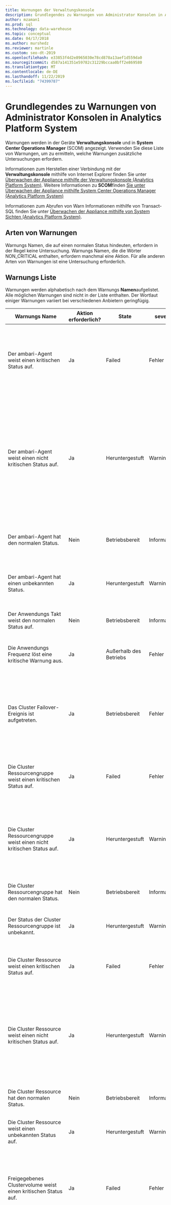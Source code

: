 ```yaml
---
title: Warnungen der Verwaltungskonsole
description: Grundlegendes zu Warnungen von Administrator Konsolen in Analytics Platform System (APS).
author: mzaman1
ms.prod: sql
ms.technology: data-warehouse
ms.topic: conceptual
ms.date: 04/17/2018
ms.author: murshedz
ms.reviewer: martinle
ms.custom: seo-dt-2019
ms.openlocfilehash: e33853f4d2e8965030e78cd878a13aef1d559da0
ms.sourcegitcommit: d587a141351e59782c31229bccaa0bff2e869580
ms.translationtype: MT
ms.contentlocale: de-DE
ms.lasthandoff: 11/22/2019
ms.locfileid: "74399787"
---
```

# <a name="understanding-admin-console-alerts-in-analytics-platform-system"></a>Grundlegendes zu Warnungen von Administrator Konsolen in Analytics Platform System
Warnungen werden in der Geräte **Verwaltungskonsole** und in **System Center Operations Manager** (SCOM) angezeigt. Verwenden Sie diese Liste von Warnungen, um zu ermitteln, welche Warnungen zusätzliche Untersuchungen erfordern.  
  
Informationen zum Herstellen einer Verbindung mit der **Verwaltungskonsole** mithilfe von Internet Explorer finden Sie unter [Überwachen der Appliance mithilfe der Verwaltungskonsole &#40;Analytics Platform System&#41;](monitor-the-appliance-by-using-the-admin-console.md). Weitere Informationen zu **SCOM**finden [Sie unter Überwachen der Appliance mithilfe System Center Operations Manager &#40;Analytics Platform System&#41;](monitor-the-appliance-by-using-system-center-operations-manager.md)  
  
Informationen zum Abrufen von Warn Informationen mithilfe von Transact\-SQL finden Sie unter [Überwachen der Appliance mithilfe von System Sichten &#40;Analytics Platform System&#41;](monitor-the-appliance-by-using-system-views.md).  
  
## <a name="types-of-alerts"></a>Arten von Warnungen  
Warnungs Namen, die auf einen normalen Status hindeuten, erfordern in der Regel keine Untersuchung. Warnungs Namen, die die Wörter NON_CRITICAL enthalten, erfordern manchmal eine Aktion. Für alle anderen Arten von Warnungen ist eine Untersuchung erforderlich.  
  
## <a name="alert-list"></a>Warnungs Liste  
Warnungen werden alphabetisch nach dem Warnungs **Namen**aufgelistet. Alle möglichen Warnungen sind nicht in der Liste enthalten. Der Wortlaut einiger Warnungen variiert bei verschiedenen Anbietern geringfügig.  
  
|**Warnungs Name**|**Aktion erforderlich?**|**State**|**severity**|**Beschreibung**|**Weitere Informationen**|  
|------------------|------------------------|-------------|----------------|-------------------|------------------------|  
|Der ambari-Agent weist einen kritischen Status auf.|Ja|Failed|Fehler|Diese ambari-Agent-Ressource ist fehlgeschlagen (Status: 4) oder ist offline (Status: 3). Andere Offline Zustände sind enthalten, wenn ein Offline-Status aussteht (Status: 130). Der Status wird in der Eigenschaft "hadoop_service_status" der Komponente angezeigt.|Überprüfen Sie die Cluster Ressource auf den Haupt-und Datenknoten.|  
|Der ambari-Agent weist einen nicht kritischen Status auf.|Ja|Heruntergestuft|Warning|Diese ambari-Agent-Ressource befindet sich in einem nicht kritischen Zustand, weil eine der folgenden Gründe vorliegt:-Ressource befindet sich in einem geerbten Zustand (Status: 0)-Ressource befindet sich im Status "Ausstehend" (Status: 128)-Ressource befindet sich im Status "Online Ausstehend" (Status: 129)-Ressource wird zuerst durchgeführt. der Status der Lokalisierungs (Status: 1) wird in der Eigenschaft "hadoop_service_status" der Komponente angezeigt.|Überprüfen Sie die Cluster Ressource auf den Haupt-und Datenknoten.|  
|Der ambari-Agent hat den normalen Status.|Nein|Betriebsbereit|Informational|Der ambari-Agent wird normal ausgeführt (Status: wird ausgeführt). Der Status wird in der Eigenschaft "hadoop_service_status" der Komponente angezeigt.||  
|Der ambari-Agent hat einen unbekannten Status.|Ja|Heruntergestuft|Warning|Der Status dieser ambari-Agent-Ressource konnte nicht ermittelt werden (Status:-1). Der Status wird in der Eigenschaft "hadoop_service_status" der Komponente angezeigt.|Überprüfen Sie die Cluster Ressource auf den Haupt-und Datenknoten.|  
|Der Anwendungs Takt weist den normalen Status auf.|Nein|Betriebsbereit|Informational|Die Kommunikation mit der Anwendung wurde erfolgreich hergestellt.|Gibt an, dass die Komponente zuvor einen anderen Status gemeldet hat, aber seit in den Normalzustand zurückgegeben hat.|  
|Die Anwendungs Frequenz löst eine kritische Warnung aus.|Ja|Außerhalb des Betriebs|Fehler|Es konnte keine Kommunikation mit der Anwendung stattgefunden werden. Die Anwendung kann gerade neu gestartet werden.|Der Anwendungs Takt weist einen unerwarteten Status auf. Problembehandlung erforderlich. Weitere Informationen finden Sie im Windows-Ereignisprotokoll des Knotens.|  
|Das Cluster Failover-Ereignis ist aufgetreten.|Ja|Betriebsbereit|Fehler|Der primäre Cluster Knoten ist nicht mehr aktiv, sodass der passive Knoten als primärer Knoten übernommen wird. Weitere Informationen finden Sie im Windows-Ereignisprotokoll des fehlerhaften Knotens. Überprüfen Sie die Failovercluster-Manager auf dem virtuellen Computer HST01.|Es ist ein Failover aufgetreten. Problembehandlung erforderlich. Überprüfen Sie die Failovercluster-Manager auf dem virtuellen Computer HST01 und dem System Ereignisprotokoll des Knotens.|  
|Die Cluster Ressourcengruppe weist einen kritischen Status auf.|Ja|Failed|Fehler|Bei dieser Cluster Ressourcengruppe ist ein Fehler aufgetreten, und es wird möglicherweise ein Neustart versucht, oder es handelt sich um einen Offline-HST01-VM.|Der Ressourcengruppen Status ist fehlerhaft und erfordert eine Problembehandlung. Überprüfen Sie die Failovercluster-Manager auf dem virtuellen Computer HST01.|  
|Die Cluster Ressourcengruppe weist einen nicht kritischen Status auf.|Ja|Heruntergestuft|Warning|Diese Cluster Ressourcengruppe ist aufgrund eines der folgenden Gründe Online, befindet sich jedoch in einem nicht kritischen Zustand: die Ressourcengruppe ist teilweise online, oder die Ressourcengruppe befindet sich im Status "Ausstehend".|Die Ressourcengruppe befindet sich nicht vollständig im erwarteten Zustand. Problembehandlung erforderlich. Überprüfen Sie die Failovercluster-Manager auf dem virtuellen Computer HST01.|  
|Die Cluster Ressourcengruppe hat den normalen Status.|Nein|Betriebsbereit|Informational|Diese Cluster Ressourcengruppe ist online.|Gibt an, dass die Komponente zuvor einen anderen Status gemeldet hat, aber seit in den Normalzustand zurückgegeben hat.|  
|Der Status der Cluster Ressourcengruppe ist unbekannt.|Ja|Heruntergestuft|Warning|Diese Cluster Ressourcengruppe befindet sich in einem unbekannten Zustand.|Das System konnte den Integritäts Status der Cluster Ressourcengruppe nicht abrufen. Problembehandlung erforderlich. Überprüfen Sie die Failovercluster-Manager auf dem virtuellen Computer HST01.|  
|Die Cluster Ressource weist einen kritischen Status auf.|Ja|Failed|Fehler|Bei dieser geclusterten Ressource ist ein Fehler aufgetreten, und es wird möglicherweise ein Neustart versucht, oder der Status ist offline.|Die Cluster Ressource weist nicht den erwarteten Status auf. Problembehandlung erforderlich. Überprüfen Sie die Failovercluster-Manager auf dem virtuellen Computer HST01.|  
|Die Cluster Ressource weist einen nicht kritischen Status auf.|Ja|Heruntergestuft|Warning|Diese geclusterte Ressource befindet sich in einem nicht kritischen Zustand, weil eine der folgenden Gründe vorliegt: die Ressource befindet sich im Zustand "geerbt", die Ressource befindet sich im Status "Ausstehend", die Ressource befindet sich im Status "Offline", die Ressource befindet sich im Offline Zustand, oder die Ressource führt die Initialisierung|Die Cluster Ressource weist nicht den erwarteten Status auf. Problembehandlung erforderlich. Überprüfen Sie die Failovercluster-Manager auf dem virtuellen Computer HST01.|  
|Die Cluster Ressource hat den normalen Status.|Nein|Betriebsbereit|Informational|Diese geclusterte Ressource ist online.|Gibt an, dass die Komponente zuvor einen anderen Status gemeldet hat, aber seit in den Normalzustand zurückgegeben hat.|  
|Die Cluster Ressource weist einen unbekannten Status auf.|Ja|Heruntergestuft|Warning|Der Status dieser geclusterten Ressource konnte nicht ermittelt werden.|Das System konnte den Integritäts Status der Cluster Ressource nicht abrufen. Problembehandlung erforderlich. Überprüfen Sie die Failovercluster-Manager auf dem virtuellen Computer HST01.|  
|Freigegebenes Clustervolume weist einen kritischen Status auf.|Ja|Failed|Fehler|Bei dieser freigegebenen Clustervolumes-Ressource ist ein Fehler aufgetreten (Status: 4) oder ist offline (Status: 3). Andere Offline Zustände sind enthalten, wenn ein Offline-Status aussteht (Status: 130). Der Status wird in der Eigenschaft "csv_state" der Komponente angezeigt.|Überprüfen Sie die Failovercluster-Manager auf dem virtuellen Computer HST01.|  
|Freigegebenes Clustervolume weist einen nicht kritischen Status auf.|Ja|Heruntergestuft|Warning|Diese freigegebene Clustervolumes-Ressource befindet sich aufgrund eines der folgenden Gründe in einem nicht kritischen Zustand:-Ressource befindet sich im geerbten Status (Status: 0)-Ressource befindet sich im Status "Ausstehend" (Status: 128)-Ressource befindet sich im Status "Online Ausstehend" (Status: 129)-Ressource wird durchgeführt der Status der Initialisierung (Status: 1) wird in der Eigenschaft "csv_state" der Komponente angezeigt.|Überprüfen Sie die Failovercluster-Manager auf dem virtuellen Computer HST01.|  
|Freigegebenes Clustervolume hat den normalen Status.|Nein|Betriebsbereit|Informational|Diese freigegebene Clustervolumes-Ressource ist online (Status: 2). Der Status wird in der Eigenschaft "csv_state" der Komponente angezeigt.||  
|Freigegebenes Clustervolume hat einen unbekannten Status.|Ja|Heruntergestuft|Warning|Der Status dieser freigegebenen Clustervolumes-Ressource konnte nicht ermittelt werden (Status:-1). Der Status wird in der Eigenschaft "csv_state" der Komponente angezeigt.|Überprüfen Sie die Failovercluster-Manager auf dem virtuellen Computer HST01.|  
|Cluster Status Normal|Nein|Betriebsbereit|Informational|Der Cluster hat den normalen Status.|Gibt an, dass die Komponente zuvor einen anderen Status gemeldet hat, aber seit in den Normalzustand zurückgegeben hat.|  
|Der Controller weist einen kritischen Status auf.|Ja|Failed|Fehler|Der Leistungsdaten Träger weist darauf hin, dass ein kritischer Fehler vorliegt oder der Controller ausgeschaltet wurde.|Der lokale RAID-Controller weist einen kritischen Fehler auf und muss möglicherweise ersetzt werden. Problembehandlung erforderlich. Weitere Informationen finden Sie im Windows-Ereignisprotokoll des Knotens.|  
|Der Controller weist einen nicht kritischen Status auf.|Ja, wenn das Problem länger als 7 Stunden auftritt oder mehrmals auf demselben Knoten auftritt, der nicht an erwartete Neustarts gebunden ist|Heruntergestuft|Warning|Der Leistungsdaten Träger hat ein nicht kritisches Problem gemeldet, wahrscheinlich im Zusammenhang mit Kabel Fehlern.|Dies deutet am häufigsten auf einen Akku-ladezeitraum im Akku gestützten Cache Modul des PowerEdge-RAID-Controllers hin. Dies könnte der geplante Testzyklus (Dauer bis zu etwa 7 Stunden) sein, oder er kann nach Neustarts oder Strom Zyklen gemeldet werden, wenn der Akku wieder hochgefahren werden muss. Wichtig: Dies deutet normalerweise auch darauf hin, dass die Richtlinie des Controllers vorübergehend von dem Lese-bis zum Zurückschreiben geändert wurde, bis der Ladevorgang durchgeführt wurde. Dies hat Auswirkungen auf die Leistung auf den lokalen Speicher (**tempdb**). Weitere Informationen finden Sie im Windows-Ereignisprotokoll des Knotens.|  
|Der Controller hat einen nicht wiederherstellbaren Status.|Ja|Failed|Fehler|Der Status des PERC-Datenträgers ist nicht behebbar.|Der lokale RAID-Controller ist nicht funktionsfähig und befindet sich in einem nicht wiederherstellbaren Zustand und muss möglicherweise ersetzt werden. Problembehandlung erforderlich. Weitere Informationen finden Sie im Windows-Ereignisprotokoll des Knotens.|  
|Der Controller hat den normalen Status.|Nein|Betriebsbereit|Informational|Der Leistungsdaten Träger wird normal ausgeführt.|Gibt an, dass die Komponente zuvor einen anderen Status gemeldet hat, aber seit in den Normalzustand zurückgegeben hat.|  
|Der Controller weist einen unbekannten Status auf.|Ja|Heruntergestuft|Warning|Der Status des Leistungs Datenträgers konnte nicht ermittelt werden.|Das System konnte den Integritäts Status des lokalen RAID-Controllers nicht abrufen. Problembehandlung erforderlich. Weitere Informationen finden Sie im Windows-Ereignisprotokoll des Knotens.|  
|Das kühl Gerät weist einen kritischen Status auf.|Ja|Failed|Warning|Das Kühlgerät hat einen kritischen oberen oder unteren Schwellenwert erreicht.|Das Kühlgerät muss möglicherweise ersetzt werden. Problembehandlung erforderlich. Weitere Informationen finden Sie im Windows-Ereignisprotokoll des Knotens.|  
|Das kühl Gerät weist einen nicht kritischen Status auf.|Ja|Heruntergestuft|Warning|Das Kühlgerät hat einen nicht kritischen oberen oder unteren Schwellenwert erreicht.|Das Kühlgerät hat die kritischen Ebenen nicht erreicht, liegt jedoch außerhalb des erwarteten oberen oder unteren Bereichs. Weitere Informationen finden Sie im Windows-Ereignisprotokoll des Knotens.|  
|Das Kühlgerät kann nicht wieder hergestellt werden.|Ja|Failed|Warning|Das Kühlgerät hat einen nicht wiederherstellbaren oberen oder unteren Schwellenwert erreicht.|Das Kühlgerät muss möglicherweise ersetzt werden. Problembehandlung erforderlich. Weitere Informationen finden Sie im Windows-Ereignisprotokoll des Knotens.|  
|Das kühl Gerät weist den normalen Status auf.|Nein|Betriebsbereit|Informational|Das Kühlgerät wird normal ausgeführt.|Gibt an, dass die Komponente zuvor einen anderen Status gemeldet hat, aber seit in den Normalzustand zurückgegeben hat.|  
|Das Kühlgerät weist einen unbekannten Status auf.|Ja|Heruntergestuft|Warning|Der Status des kühl Geräts konnte nicht ermittelt werden.|Das System konnte den Status des kühl Geräts nicht abrufen. Problembehandlung erforderlich. Weitere Informationen finden Sie im Windows-Ereignisprotokoll des Knotens.|  
|Der Datenträger Array weist einen kritischen Gesamtstatus auf.|Ja|Failed|Fehler|Der Gesamtstatus des Datenträger Arrays ist kritisch.|Kann darauf hindeuten, dass das Datenträger Array aufgrund fehlerhafter Laufwerke oder eines ähnlichen Problems nicht mehr aktiv ist. Problembehandlung erforderlich. Weitere Informationen finden Sie im Windows-Ereignisprotokoll des Knotens.|  
|Das Datenträger Array weist einen nicht kritischen Gesamtstatus auf.|Ja|Heruntergestuft|Warning|Der Gesamtstatus des Datenträger Arrays ist ein Hinweis darauf, dass eine nicht kritische Warnung vorliegt, das System jedoch noch funktionstüchtig ist.|Das Datenträger Array ist weiterhin funktionsfähig, dies kann jedoch auf einen Datenträger Fehler oder ein ähnliches Problem hindeuten. Problembehandlung erforderlich. Weitere Informationen finden Sie im Windows-Ereignisprotokoll des Knotens.|  
|Der Gesamtstatus der Datenträger Arrays ist nicht behebbar.|Ja|Failed|Fehler|Der Gesamtstatus des Datenträger Arrays ist nicht wiederherstellbar.|Das Datenträger Array ist nicht mehr funktionsfähig. Problembehandlung erforderlich. Weitere Informationen finden Sie im Windows-Ereignisprotokoll des Knotens.|  
|Das Datenträger Array weist den normalen Gesamtstatus auf.|Nein|Betriebsbereit|Informational|Der Gesamtstatus des Datenträger Arrays ist normal.|Gibt an, dass die Komponente zuvor einen anderen Status gemeldet hat, aber seit in den Normalzustand zurückgegeben hat.|  
|Der Datenträger Array weist einen unbekannten Gesamtstatus auf.|Ja|Heruntergestuft|Warning|Der Gesamtstatus des Datenträger Arrays konnte nicht ermittelt werden.|Das System kann den Integritäts Status des lokalen Datenträger Arrays nicht abrufen. Problembehandlung erforderlich. Weitere Informationen finden Sie im Windows-Ereignisprotokoll des Knotens.|  
|Das externe Speicher Array weist einen kritischen Status auf.|Ja|Failed|Fehler|Das externe Speicher Array weist darauf hin, dass ein Fehler vorliegt (Hersteller OperationalStatus: 6, 16)! Der Hersteller Status wird in der Eigenschaft "storage_global_status" der Komponente angezeigt. Werte: 6-Fehler, 16-unterstützender Entitäts Fehler.|Weitere Informationen finden Sie im Windows-Ereignisprotokoll des Knotens.|  
|Das externe Speicher Array weist einen nicht kritischen Status auf.|Ja|Heruntergestuft|Warning|Das externe Speicher Array hat eine nicht kritische Warnung gemeldet (Hersteller OperationalStatus: 3, 4, 5, 11, 14, 15, 17). Der Hersteller Status wird in der Eigenschaft "storage_global_status" der Komponente angezeigt. Werte: 3-herabgestuft, 4-gestresst, 5-Vorhersagefehler, 11-in-Dienst, 14-abgebrochen, 15-ruhender Vorgang, 17-abgeschlossen-Vorgang.|Weitere Informationen finden Sie im Windows-Ereignisprotokoll des Knotens.|  
|Das externe Speicher Array weist einen nicht wiederherstellbaren Status auf.|Ja|Failed|Fehler|Das externe Speicher Array gibt an, dass das Speicher Array nicht wiederherstellbar ist und nicht wiederherstellbar ist (Lieferant OperationalStatus: 7). Der Hersteller Status wird in der Eigenschaft "storage_global_status" der Komponente angezeigt.|Weitere Informationen finden Sie im Windows-Ereignisprotokoll des Knotens.|  
|Das externe Speicher Array weist den normalen Status auf.|Nein|Betriebsbereit|Informational|Das externe Speicher Array funktioniert normal (Anbieter Status: OK). Der Hersteller Status wird in der Eigenschaft "storage_global_status" der Komponente angezeigt.||  
|Das externe Speicher Array weist einen unbekannten Status auf.|Ja|Heruntergestuft|Warning|Der Status des externen Speicherarrays konnte nicht ermittelt werden, basierend auf dem Hersteller Status (Hersteller OperationalStatus: 0, 1, 18). Der Hersteller Status wird in der Eigenschaft "storage_global_status" der Komponente angezeigt. Werte: 0-Unkown, 1-Other, 18-Energie Modus.|Weitere Informationen finden Sie im Windows-Ereignisprotokoll des Knotens.|  
|Das externe Speicher Array hat den Status "nicht erreichbar".|Ja|Failed|Fehler|Das externe Speicher Array gibt an, dass das Speicher Array nicht erreichbar ist (Hersteller OperationalStatus: 8, 9, 10, 12, 13). Der Hersteller Status wird in der Eigenschaft "storage_global_status" der Komponente angezeigt. Werte: 8-Start, 9-STOP, 10-angehalten, 12-kein Kontakt, 13-verlorene Kommunikation.|Weitere Informationen finden Sie im Windows-Ereignisprotokoll des Knotens.|  
|Externer Speicher weist einen kritischen Status auf.|Ja|Failed|Fehler|Der externe Speicher gibt an, dass ein Fehler aufgetreten ist.|Problembehandlung erforderlich. Ausführliche Informationen finden Sie im Windows-Ereignisprotokoll und im Ereignisprotokoll des Speichergeräts.|  
|Externer Speicher hat den Status "heruntergestuft".|Ja|Heruntergestuft|Warning|Das Speichersystem ist beeinträchtigt. Sie müssen den Temperatur Status oder den Status des Netzteils dieses Speichersystems überprüfen.  Wenn außerdem der Seitenbereich für das Speichersystem entfernt wird, können die Luft Flussänderungen zu einer unsachgemäßen Kühlung der Laufwerke führen und den Temperatur Status beeinträchtigen.  Der Hersteller Status wird in der Eigenschaft "storage_global_status" der Komponente angezeigt.|Weitere Informationen finden Sie im Windows-Ereignisprotokoll des Knotens.|  
|Externer Speicher weist einen nicht kritischen Status auf.|Ja, wenn das Problem länger als 7 Stunden auftritt oder auf demselben Gerät häufiger als alle 90 Tage wieder auftritt|Heruntergestuft|Warning|Der externe Speicher hat eine nicht kritische Warnung gemeldet.|Dieses Ereignis weist in der Regel auf eines der beiden Probleme hin: Datenträger Fehler/Übergangs Ereignisse oder Akku Ladezyklen im Akku gestützten Cache Modul des RAID-Controllers. Die Abrechnungszyklen werden normalerweise alle 90 Tage geplant und können bis zu 7 Stunden dauern. Wichtig: während dieses Zeitraums ist es wahrscheinlich, dass sich die Richtlinie für den Schreib Cache des Controllers vorübergehend von dem Lese-bis Rück schreibe Vorgang geändert hat, was sich auf die Leistung auswirken kann. Ausführliche Informationen finden Sie im Windows-Ereignisprotokoll und im Ereignisprotokoll des Speichergeräts.|  
|Externer Speicher hat den normalen Status.|Nein|Betriebsbereit|Informational|Der externe Speicher funktioniert ordnungsgemäß.|Gibt an, dass die Komponente zuvor einen anderen Status gemeldet hat, aber seit in den Normalzustand zurückgegeben hat.|  
|Der externe Speicher weist einen unbekannten Status auf.|Ja|Heruntergestuft|Warning|Der Status des externen Speichers konnte nicht ermittelt werden.|Das System konnte den Integritäts Status des externen Servers des Servers nicht abrufen. Problembehandlung erforderlich. Ausführliche Informationen finden Sie im Windows-Ereignisprotokoll des Knotens und im Ereignisprotokoll des Speichergeräts.|  
|Das lüftergerät weist einen kritischen Status auf|Ja|Failed|Warning|Das Lüfter Gerät hat einen kritischen oberen oder unteren Schwellenwert erreicht (Hersteller Status: criticalupper oder criticzuweisung).  Der Hersteller Status wird in der Eigenschaft "device_status" der Komponente angezeigt.|Weitere Informationen finden Sie im Windows-Ereignisprotokoll des Knotens.|  
|Das lüftergerät weist einen nicht kritischen Status auf.|Ja|Heruntergestuft|Warning|Das Lüfter Gerät hat einen nicht kritischen oberen oder unteren Schwellenwert erreicht (Lieferantenstatus: noncriticalupper oder noncriticzuweisung).  Der Hersteller Status wird in der Eigenschaft "device_status" der Komponente angezeigt.|Weitere Informationen finden Sie im Windows-Ereignisprotokoll des Knotens.|  
|Das lüftergerät kann nicht wieder hergestellt werden.|Ja|Failed|Warning|Das Lüfter Gerät hat einen nicht BEHEB baren oberen oder unteren Schwellenwert erreicht (Anbieter Status: failed, nonrecoverableupperor nonrecoverablelower). Der Hersteller Status wird in der Eigenschaft "device_status" der Komponente angezeigt.|Weitere Informationen finden Sie im Windows-Ereignisprotokoll des Knotens.|  
|Lüftergerät weist den normalen Status auf.|Nein|Betriebsbereit|Informational|Das Lüfter Gerät wird normal ausgeführt (Anbieter Status: OK). Der Hersteller Status wird in der Eigenschaft "device_status" der Komponente angezeigt.||  
|Das Lüfter Gerät weist einen unbekannten Status auf.|Ja|Heruntergestuft|Warning|Der Status des Lüfter-Geräts konnte nicht ermittelt werden (Hersteller Status: Sonstige oder unbekannt). Der Hersteller Status wird in der Eigenschaft "device_status" der Komponente angezeigt.|Weitere Informationen finden Sie im Windows-Ereignisprotokoll des Knotens.|  
|Fibre Channel Host Controller weist einen kritischen Status auf.|Ja|Failed|Warning|Die Fibre Channel Host Controller-Komponente erkennt eine der folgenden Bedingungen:-der Host Controller ist fehlgeschlagen und sollte ersetzt werden (Hersteller Status: Fehler): der Host Controller wurde heruntergefahren (Hersteller Status: Herunterfahren)-die Fibre Channel-Verbindung ist fehlgeschlagen ( Anbieter Status: loopfailed) der Hersteller Status wird in der Eigenschaft "FC_device_rollup_status" der Komponente angezeigt.|Weitere Informationen finden Sie im Windows-Ereignisprotokoll des Knotens.  Benutzeraktion: Wenn der Controller Status fehlerhaft ist, ersetzen Sie den Controller.|  
|Fibre Channel Host Controller weist einen nicht kritischen Status auf.|Ja|Heruntergestuft|Warning|Der Fibre Channel Host Controller meldet eine der folgenden Bedingungen:-Fibre Channel-Verbindung wird heruntergestuft (Hersteller Status: loopdown): der Fibre Channel-Port ist nicht verbunden, oder das Gerät, mit dem es verbunden ist, ist heruntergefahren (Hersteller Status: NOTCONNECTED) der Hersteller Status wird in der Eigenschaft "FC_device_rollup_status" der Komponente angezeigt.|Weitere Informationen finden Sie im Windows-Ereignisprotokoll des Knotens.|  
|Fibre Channel Host Controller hat den normalen Status.|Nein|Betriebsbereit|Informational|Der Fibre Channel Host Controller wird normal ausgeführt (Anbieter Status: OK). Der Hersteller Status wird in der Eigenschaft "FC_device_rollup_status" der Komponente angezeigt.||  
|Der Status Fibre Channel Host Controllers ist unbekannt.|Ja|Heruntergestuft|Warning|Fibre Channel Host Controller Status konnte nicht ermittelt werden, oder der Controller ist nicht vorhanden (Anbieter Status: Sonstige). Der Hersteller Status wird in der Eigenschaft "FC_device_rollup_status" der Komponente angezeigt.|Weitere Informationen finden Sie im Windows-Ereignisprotokoll des Knotens.|  
|Der Hadoop-Dienst weist einen kritischen Status auf.|Ja|Nicht betriebsbereit|Fehler|Dieser Dienst befindet sich in einem kritischen Zustand und funktioniert nicht mehr (Status: installiert oder beendet) oder befindet sich in einem Übergangszustand, der beendet werden soll (Status: wird beendet). Der Status wird in der Eigenschaft "hadoop_service_status" der Komponente angezeigt.|Ausführliche Informationen finden Sie in den Ereignisprotokollen der Windows-und PDW-Komponenten des Knotens.|  
|Der Hadoop-Dienst weist einen nicht kritischen Status auf.|Ja|Heruntergestuft|Warning|Dieser Dienst befindet sich aufgrund eines der folgenden Gründe in einem nicht kritischen Zustand:-der Dienst wird gestartet (Status: wird gestartet)-der Dienst wird aktualisiert (Status: Upgrade) der Status wird in der Eigenschaft "hadoop_service_status" der Komponente angezeigt.|Ausführliche Informationen finden Sie im Ereignisprotokoll des Windows-und PDW-Komponenten des Knotens.|  
|Der Hadoop-Dienst hat einen unbekannten Status.|Ja|Heruntergestuft|Warning|Dieser Dienst meldet, dass er sich in einem unbekannten Zustand befindet. Der Status wird in der Eigenschaft "hadoop_service_status" der Komponente angezeigt.|Weitere Informationen finden Sie in den Hadoop-Protokollen des Knotens sowie im Ereignisprotokoll der Windows-und PDW-Komponente.|  
|Das Speichergerät weist einen kritischen Status auf.|Ja|Failed|Warning|Der Arbeitsspeicher meldet ein kritisches Problem.|Möglicherweise muss ein DIMM ersetzt werden. Problembehandlung erforderlich. Ein Server ist möglicherweise immer noch aktiv mit einem fehlerhaften RAM, aber die Leistung ist möglicherweise beeinträchtigt. Weitere Informationen finden Sie im Windows-Ereignisprotokoll des Knotens.|  
|Das Speichergerät weist einen nicht kritischen Status auf.|Ja|Heruntergestuft|Warning|Der Arbeitsspeicher meldet eine nicht kritische Situation.|Kann auf einen bevorstehenden DIMM-Fehler hinweisen. Im Allgemeinen bedeutet dies, dass der DIMM Fehler erkannt hat, aber noch nicht über dem Schwellenwert liegt, um ihn zu einem kritischen/fehlgeschlagenen Status zu machen. Ein Server ist möglicherweise weiterhin mit einem fehlerhaften RAM aktiv, aber die Leistung ist möglicherweise beeinträchtigt. Das Hardware Protokoll muss gelöscht werden, um den Fehler zu löschen. Weitere Informationen finden Sie im Windows-Ereignisprotokoll des Knotens.|  
|Das Speichergerät kann nicht wieder hergestellt werden.|Ja|Failed|Warning|Der Arbeitsspeicher hat ein nicht BEHEB bares Problem gemeldet.|Möglicherweise muss ein DIMM ersetzt werden. Problembehandlung erforderlich. Ein Server ist möglicherweise weiterhin mit einem fehlerhaften RAM aktiv, aber die Leistung ist möglicherweise beeinträchtigt. Weitere Informationen finden Sie im Windows-Ereignisprotokoll des Knotens.|  
|Das Speichergerät weist den normalen Status auf.|Nein|Betriebsbereit|Informational|Der Arbeitsspeicher funktioniert ordnungsgemäß.|Gibt an, dass die Komponente zuvor einen anderen Status gemeldet hat, aber seit in den Normalzustand zurückgegeben hat.|  
|Das Speichergerät weist einen unbekannten Status auf.|Ja|Heruntergestuft|Warning|Der Status des Arbeitsspeichers konnte nicht ermittelt werden.|Das System kann den Integritäts Status des System Speichers nicht abrufen. Möglicherweise muss ein DIMM ersetzt werden. Problembehandlung erforderlich. Ein Server ist möglicherweise immer noch aktiv mit einem fehlerhaften RAM, aber die Leistung ist möglicherweise beeinträchtigt. Weitere Informationen finden Sie im Windows-Ereignisprotokoll des Knotens.|  
|Der Netzwerkadapter weist einen kritischen Status auf.|Ja|Heruntergestuft|Warning|Der Netzwerkadapter erhebt eine kritische Warnung aus einem der folgenden Gründe: der Adapter ist offline, der Adapter wurde ausgeschaltet, oder der Adapter befindet sich im Status "deaktiviert".|Der Netzwerkadapter befindet sich in einem fehlerhaften Zustand und muss möglicherweise ersetzt werden. Problembehandlung erforderlich. Weitere Informationen finden Sie im Windows-Ereignisprotokoll des Knotens.|  
|Der Netzwerkadapter weist einen nicht kritischen Status auf.|Ja|Heruntergestuft|Warning|Der Netzwerkadapter weist darauf hin, dass eine nicht kritische Warnung vorliegt, aber noch funktionstüchtig ist, wobei möglicherweise die Leistung beeinträchtigt wird.|Der Netzwerkadapter weist einige Fehler auf, befindet sich jedoch nicht in einem kritischen Zustand. Da dies Auswirkungen auf die Leistungsproblem Behandlung haben könnte. Weitere Informationen finden Sie im Windows-Ereignisprotokoll des Knotens.|  
|Der Netzwerkadapter kann nicht wieder hergestellt werden.|Ja|Failed|Warning|Der Netzwerkadapter befindet sich in einem nicht BEHEB baren Status, weil er möglicherweise fehlerfrei installiert wurde.|Der Netzwerkadapter befindet sich in einem fehlerhaften Zustand und muss möglicherweise ersetzt werden. Problembehandlung erforderlich. Weitere Informationen finden Sie im Windows-Ereignisprotokoll des Knotens.|  
|Der Netzwerkadapter weist den normalen Status auf.|Nein|Betriebsbereit|Informational|Der Netzwerkadapter ist online und wird normal ausgeführt.|Gibt an, dass die Komponente zuvor einen anderen Status gemeldet hat, aber seit in den Normalzustand zurückgegeben hat.|  
|Der Netzwerkadapter weist einen unbekannten Status auf.|Ja|Heruntergestuft|Warning|Der Status des Netzwerkadapters konnte nicht ermittelt werden. Dieser Status kann auf einen der folgenden Gründe zurückzuführen sein:-der Netzwerkadapter befindet sich im Energiesparmodus: Standby, niedrige Leistung, Warnung, unbekannt oder Strom. der Netzwerkadapter wurde nicht installiert, der Netzwerkadapter hat einen unbekannten Status gemeldet, Netzwerkadapter. kann sich im Testzustand befinden.|Das System konnte den Integritäts Status des Netzwerkadapters nicht abrufen. Problembehandlung erforderlich. Weitere Informationen finden Sie im Windows-Ereignisprotokoll des Knotens.|  
|Die Netzwerkverbindung weist einen kritischen Status auf.|Ja|Heruntergestuft|Warning|Die Netzwerk Konnektivität verursacht eine kritische Warnung aus einem der folgenden Gründe: das Netzwerk ist getrennt, die Hardware ist nicht vorhanden, die Hardware wurde deaktiviert, die Medien werden getrennt, bei der Authentifizierung ist ein Fehler aufgetreten, es wurde eine ungültige Adresse verwendet, Anmelde Informationen sind nicht vorhanden. erforderlich, aber nicht angegeben|Der Netzwerkadapter befindet sich in einem kritischen Zustand. Weitere Informationen finden Sie im Windows-Ereignisprotokoll des Knotens.|  
|Die Netzwerkverbindung weist einen nicht kritischen Status auf.|Ja|Heruntergestuft|Warning|Das Netzwerk meldet einen nicht kritischen Status. Dieser Status kann auf einen der folgenden Gründe zurückzuführen sein: das Netzwerk befindet sich im Verbindungsstatus, das Netzwerk trennt den Zustand, die Netzwerk Authentifizierung wird gerade durchzuführen.|Der Netzwerkadapter befindet sich in einem unerwarteten Zustand. Wenn dieses Problem weiterhin auftritt oder mehrmals auftritt, ist eine Problembehandlung erforderlich. Weitere Informationen finden Sie im Windows-Ereignisprotokoll des Knotens.|  
|Die Netzwerkverbindung weist den normalen Status auf.|Nein|Betriebsbereit|Informational|Das Netzwerk ist verbunden und funktioniert ordnungsgemäß.|Gibt an, dass die Komponente zuvor einen anderen Status gemeldet hat, aber seit in den Normalzustand zurückgegeben hat.|  
|Das Netzwerk Verbindungsprofil befindet sich in einem erwarteten Profil.|Nein|Betriebsbereit|Informational|Das Netzwerk ist verbunden und funktioniert als erwartetes Profil. Das Profil wird in der Eigenschaft "profile_category" der Komponente angezeigt. Das Domänen Profil ist 2, und das private Profil ist 1.|Weitere Informationen finden Sie in den Knoten Ereignissen im Protokoll "Application and Service logs\microsoft\windows\storagespaces-driver\operational".  Die Integrität der Spiegelung kann durch den Verlust eines einzelnen Datenträgers beeinträchtigt werden, sodass möglicherweise eine andere Warnung für den Datenträger selbst aufgetreten ist.|  
|Das Netzwerk Verbindungsprofil wird im öffentlichen Profil angezeigt.|Ja|Heruntergestuft|Warning|Das Netzwerk meldet, dass es sich auf dem öffentlichen Profil befindet. Das Profil wird in der Eigenschaft "profile_category" der Komponente angezeigt. Öffentliches Profil wird als 0 (null) gemeldet.  Dies könnte Kommunikationsprobleme für diesen Knoten verursachen.|Weitere Informationen finden Sie im Windows-Ereignisprotokoll des Knotens.|  
|Der Knoten in einem Cluster weist einen kritischen Status auf.|Ja|Failed|Fehler|Der gruppierte Knoten ist nicht gültig.|Ein Server im Cluster ist nicht herunter. Überprüfen Sie die Failovercluster-Manager auf dem virtuellen Computer HST01.|  
|Der Knoten in einem Cluster weist einen nicht kritischen Status auf.|Ja|Heruntergestuft|Warning|Der gruppierte Knoten löst eine nicht kritische Warnung aus. Möglicherweise ist eine der folgenden Situationen aufgetreten: der Knoten befindet sich im angehaltenen Zustand, oder der Knoten wird gerade dem Cluster hinzufügen.|Der Knoten befindet sich in einem unerwarteten Zustand. Problembehandlung erforderlich. Überprüfen Sie die Failovercluster-Manager auf dem virtuellen Computer HST01.|  
|Knoten in einem Cluster hat den normalen Status.|Nein|Betriebsbereit|Informational|Der gruppierte Knoten ist aktiv und wird ausgeführt.|Gibt an, dass die Komponente zuvor einen anderen Status gemeldet hat, aber seit in den Normalzustand zurückgegeben hat.|  
|Der Knoten in einem Cluster weist einen unbekannten Status auf.|Ja|Heruntergestuft|Warning|Der gruppierte Knoten befindet sich in einem unbekannten Zustand.|Das System konnte den Integritäts Status des Knotens nicht abrufen. Problembehandlung erforderlich. Überprüfen Sie die Failovercluster-Manager auf dem virtuellen Computer HST01.|  
|Der physische Datenträger weist einen kritischen Status auf.|Ja|Failed|Fehler|Der Datenträger Status ist kritisch (Anbieter Status: 2-Fehler). Der Status wird in der Eigenschaft "phys_disk_status" der Komponente angezeigt.  Der in der Eigenschaft "phys_disk_oper_status" angezeigte Betriebs Status bietet möglicherweise weitere Informationen zu dem Problem. Betriebsstatus Werte: 0-der Betriebsstatus des physischen Datenträgers ist unbekannt. 2-OK 3-heruntergestuft 4-betonte 5-Vorhersagefehler 6-Fehler 7-nicht BEHEB barer Fehler 8-ab 9-beenden 10-angehaltener 11-in-Dienst 12-kein Kontakt 13-verlorene Kommunikation 15-ruhende 18-Energie Modus 0x8004-failed Media 0x8005-Split 0x8006-veraltete Metadaten 0x8007-IO-Fehler 0x8008-beschädigte Metadaten.||  
|Der physische Datenträger weist einen nicht kritischen Status auf.|Ja|Heruntergestuft|Warning|Der Datenträger Status weist darauf hin, dass eine nicht kritische Warnung vorliegt, das System jedoch noch funktionstüchtig ist. Der Status wird in der Eigenschaft "phys_disk_status" der Komponente angezeigt.  Der in der Eigenschaft "phys_disk_oper_status" angezeigte Betriebs Status bietet möglicherweise weitere Informationen zu dem Problem. Betriebsstatus Werte: 0-der Betriebsstatus des physischen Datenträgers ist unbekannt. 2-OK 3-heruntergestuft 4-betonte 5-Vorhersagefehler 6-Fehler 7-nicht BEHEB barer Fehler 8-ab 9-beenden 10-angehaltener 11-in-Dienst 12-kein Kontakt 13-verlorene Kommunikation 15-ruhende 18-Energie Modus 0x8004-failed Media 0x8005-Split 0x8006-veraltete Metadaten 0x8007-IO-Fehler 0x8008-beschädigte Metadaten.|Weitere Informationen finden Sie in den Knoten Ereignissen im Protokoll "Application and Service logs\microsoft\windows\storagespaces-driver\operational".  Die Integrität der Spiegelung kann durch den Verlust eines einzelnen Datenträgers beeinträchtigt werden, sodass möglicherweise eine andere Warnung für den Datenträger selbst aufgetreten ist.|  
|Der physische Datenträger hat den normalen Status.|Nein|Betriebsbereit|Informational|Der Datenträger Status ist "Normal". Der Status wird in der Eigenschaft "phys_disk_status" der Komponente angezeigt.||  
|Der physische Datenträger weist einen unbekannten Status auf.|Ja|Heruntergestuft|Warning|Der Datenträger Status konnte nicht ermittelt werden (Status: 5-unbekannt). Der Status wird in der Eigenschaft "phys_disk_status" der Komponente angezeigt.  Der in der Eigenschaft "phys_disk_oper_status" angezeigte Betriebs Status bietet möglicherweise weitere Informationen zu dem Problem. Betriebsstatus Werte: 0-der Betriebsstatus des physischen Datenträgers ist unbekannt. 2-OK 3-heruntergestuft 4-betonte 5-Vorhersagefehler 6-Fehler 7-nicht BEHEB barer Fehler 8-ab 9-beenden 10-angehaltener 11-in-Dienst 12-kein Kontakt 13-verlorene Kommunikation 15-ruhende 18-Energie Modus 0x8004-failed Media 0x8005-Split 0x8006-veraltete Metadaten 0x8007-IO-Fehler 0x8008-beschädigte Metadaten.|Weitere Informationen finden Sie in den Knoten Ereignissen im Protokoll "Application and Service logs\microsoft\windows\storagespaces-driver\operational".|  
|Die Stromversorgung weist einen kritischen Status auf.|Ja|Failed|Warning|Die Stromversorgung weist darauf hin, dass ein kritischer Fehler vorliegt.|Die Stromversorgung erfordert möglicherweise eine Ersetzung. Problembehandlung erforderlich. Die Stromversorgung ist redundant, sodass der Server möglicherweise immer noch aktiv ist. Weitere Informationen finden Sie im Windows-Ereignisprotokoll des Knotens.|  
|Die Stromversorgung weist einen nicht kritischen Status auf.|Ja|Betriebsbereit|Warning|Die Stromversorgung hat ein nicht kritisches Problem gemeldet.|Die Stromversorgung hat ein Problem gemeldet, befindet sich jedoch nicht in einem fehlerhaften Zustand. Dies weist möglicherweise auf einen bevorstehenden Fehler hin. Die Stromversorgung ist redundant, sodass ein Fehler möglicherweise keinen Serverausfall erzeugt. Ein Hardwarefehler muss wahrscheinlich gelöscht werden, um den Fehler der Verwaltungskonsole zu löschen. Weitere Informationen finden Sie im Windows-Ereignisprotokoll des Knotens.|  
|Der Status des Netzteils ist nicht wiederherstellbar.|Ja|Failed|Warning|Die Stromversorgung befindet sich in einem nicht wiederherstellbaren Status.|Die Stromversorgung erfordert möglicherweise eine Ersetzung. Problembehandlung erforderlich. Die Stromversorgung ist redundant, sodass der Server möglicherweise immer noch aktiv ist. Weitere Informationen finden Sie im Windows-Ereignisprotokoll des Knotens.|  
|Die Stromversorgung weist den normalen Status auf.|Nein|Betriebsbereit|Informational|Die Stromversorgung wird normal ausgeführt.|Gibt an, dass die Komponente zuvor einen anderen Status gemeldet hat, aber seit in den Normalzustand zurückgegeben hat.|  
|Der Status des Netzteils ist unbekannt.|Ja|Heruntergestuft|Warning|Der Status des Netzteils konnte nicht ermittelt werden.|Das System konnte den Integritäts Status der Stromversorgung nicht abrufen. Die Stromversorgung ist redundant, sodass der Server möglicherweise immer noch aktiv ist. Problembehandlung erforderlich. Weitere Informationen finden Sie im Windows-Ereignisprotokoll des Knotens.|  
|Das prozessorgerät weist einen kritischen Status auf.|Ja|Failed|Warning|Die CPU meldet ein kritisches Problem.|Die CPU muss möglicherweise ersetzt werden. Problembehandlung erforderlich. Weitere Informationen finden Sie im Windows-Ereignisprotokoll des Knotens.|  
|Das Prozessor Gerät weist einen nicht kritischen Status auf.|Ja|Heruntergestuft|Warning|Die CPU meldet eine nicht kritische Situation.|Die CPU hat einen Fehler feststellt, befindet sich jedoch noch nicht in einem fehlerhaften Zustand. Dies weist möglicherweise auf einen bevorstehenden Fehler hin. Weitere Informationen finden Sie im Windows-Ereignisprotokoll des Knotens.|  
|Das prozessorgerät kann nicht wieder hergestellt werden.|Ja|Failed|Warning|Die CPU hat ein nicht BEHEB bares Problem gemeldet.|Ähnelt dem kritischen Status. Die CPU muss möglicherweise ersetzt werden. Problembehandlung erforderlich. Weitere Informationen finden Sie im Windows-Ereignisprotokoll des Knotens.|  
|Das Prozessor Gerät weist den normalen Status auf.|Nein|Betriebsbereit|Informational|Die CPU funktioniert normal.|Gibt an, dass die Komponente zuvor einen anderen Status gemeldet hat, aber seit in den Normalzustand zurückgegeben hat.|  
|Das Prozessor Gerät weist einen unbekannten Status auf.|Ja|Heruntergestuft|Warning|Der Status der CPU konnte nicht ermittelt werden.|Das System kann den Integritäts Status einer CPU nicht abrufen, und es sind weitere Untersuchungen erforderlich. Weitere Informationen finden Sie im Windows-Ereignisprotokoll des Knotens.|  
|Der SAS-Hostbus Adapter hat den Zustand beeinträchtigt.|Ja|Heruntergestuft|Warning|Der SAS-Hostbus Adapter meldet, dass die Gesamt Bedingung des HBA und alle von ihm kontrollierten physischen Laufwerke beeinträchtigt werden (Anbieter Status: heruntergestuft). Der Hersteller Status wird in der Eigenschaft "hba_device_status" der Komponente angezeigt.|Weitere Informationen finden Sie im Windows-Ereignisprotokoll des Knotens.|  
|Fehler beim SAS-Hostbus Adapter.|Ja|Failed|Warning|Der SAS-Hostbus Adapter meldet, dass sich der Gesamtzustand des HBA in einem fehlerhaften Zustand befindet, einschließlich aller von ihm kontrollierten physischen Laufwerke. Dies erfordert, dass eine Komponente ersetzt wird (Anbieter Status: Fehler). Der Hersteller Status wird in der Eigenschaft "hba_device_rollup_status" der Komponente angezeigt.|Weitere Informationen finden Sie im Windows-Ereignisprotokoll des Knotens.|  
|Der SAS-Hostbus Adapter weist den normalen Status auf.|Nein|Betriebsbereit|Informational|Der SAS-Hostbus Adapter wird normal ausgeführt (Anbieter Status: OK). Der Hersteller Status wird in der Eigenschaft "hba_device_rollup_status" der Komponente angezeigt.||  
|Der SAS-Hostbus Adapter weist einen unbekannten Status auf.|Ja|Heruntergestuft|Warning|Der Status des SAS-Hostbus Adapters konnte nicht ermittelt werden (Anbieter Status: Sonstige). Der Hersteller Status wird in der Eigenschaft "hba_device_status" der Komponente angezeigt.|Weitere Informationen finden Sie im Windows-Ereignisprotokoll des Knotens.|  
|SQL Server weist einen kritischen Status auf.|Ja|Nicht funktionsfähig|Fehler|Dieser Dienst befindet sich in einem kritischen Zustand und funktioniert nicht mehr (Status: beendet) oder befindet sich in einem Übergangszustand, der beendet werden soll (Status: StopPending).  Der Status wird in der Eigenschaft "sql_server_service_status" der Komponente angezeigt.|Weitere Informationen finden Sie im Windows-Ereignisprotokoll des Knotens.|  
|SQL Server hat den normalen Status.|Nein|Betriebsbereit|Informational|Dieser Dienst wird normal ausgeführt (Status: wird ausgeführt). Der Status wird in der Eigenschaft "sql_server_service_status" der Komponente angezeigt.||  
|Der Status des Speicher Gehäuses ist beeinträchtigt.|Ja|Heruntergestuft|Warning|Der Speicher Gehäuse Lüfter meldet, dass er heruntergestuft wurde (Lieferantenstatus: 10, 15). Der Hersteller Status wird in der Eigenschaft "storage_fan_status" der Komponente angezeigt.|Weitere Informationen finden Sie im Windows-Ereignisprotokoll des Knotens.|  
|Der Status des Speicher Gehäuses ist ausgefallen.|Ja|Failed|Warning|Der Speicher Gehäuse Lüfter meldet, dass er sich in einem fehlerhaften Zustand befindet. Dies erfordert, dass eine Komponente ersetzt wird (Lieferantenstatus: 20, 25). Der Hersteller Status wird in der Eigenschaft "storage_fan_status" der Komponente angezeigt.|Weitere Informationen finden Sie im Windows-Ereignisprotokoll des Knotens.|  
|Der Speicher Gehäuse-Lüfter kann nicht wieder hergestellt werden.|Ja|Failed|Warning|Der Speicher Gehäuse Lüfter meldet, dass sich dieser Lüfter in einem nicht wiederherstellbaren Zustand befindet. Dies erfordert, dass eine Komponente ersetzt wird (Lieferantenstatus: 30). Der Hersteller Status wird in der Eigenschaft "storage_fan_status" der Komponente angezeigt.|Weitere Informationen finden Sie im Windows-Ereignisprotokoll des Knotens.|  
|Der speichergehverlüfter weist einen Unkown-Status auf.|Ja|Heruntergestuft|Fehler|Der Status des Speicher Gehäuse Lüfters konnte nicht ermittelt werden (Anbieter Status: 0-unbekannt). Der Hersteller Status wird in der Eigenschaft "storage_fan_status" der Komponente angezeigt.|Weitere Informationen finden Sie im Windows-Ereignisprotokoll des Knotens.|  
|Der Speicher Gehäuse-Lüfter weist einen normalen Status auf.|Nein|Betriebsbereit|Informational|Der Speicher Gehäuse-Lüfter wird normal betrieben (Anbieter Status: 5). Der Hersteller Status wird in der Eigenschaft "storage_fan_status" der Komponente angezeigt.||  
|Der Status des Speicher Gehäuses ist beeinträchtigt.|Ja|Heruntergestuft|Warning|Die Stromversorgung des Speicher Gehäuses meldet, dass diese Stromversorgung beeinträchtigt wird (Anbieter Status: 10, 15). Der Hersteller Status wird in der Eigenschaft "storage_power_status" der Komponente angezeigt.|Weitere Informationen finden Sie im Windows-Ereignisprotokoll des Knotens.|  
|Fehler bei der Stromversorgung des Speicher Gehäuses.|Ja|Failed|Fehler|Die Stromversorgung des Speicher Gehäuses meldet, dass sich dieses Netzteil in einem fehlerhaften Zustand befindet. Dies erfordert, dass eine Komponente ersetzt oder die Stromversorgung auf dem Gerät wieder hergestellt wird (Anbieter Status: 20, 25). Der Hersteller Status wird in der Eigenschaft "storage_power_status" der Komponente angezeigt.|Weitere Informationen finden Sie im Windows-Ereignisprotokoll des Knotens.|  
|Die Stromversorgung des Speicher Gehäuses weist einen nicht BEHEB baren Status auf.|Ja|Failed|Fehler|Die Stromversorgung des Speicher Gehäuses meldet, dass sich diese Stromversorgung in einem nicht wiederherstellbaren Zustand befindet. Dies erfordert, dass eine Komponente ersetzt wird (Lieferantenstatus: 30). Der Hersteller Status wird in der Eigenschaft "storage_power_status" der Komponente angezeigt.|Weitere Informationen finden Sie im Windows-Ereignisprotokoll des Knotens.|  
|Der Status des Speicher Gehäuses ist unbekannt.|Ja|Heruntergestuft|Warning|Der Status des Speicher Gehäuse-Netzteils konnte nicht ermittelt werden (Anbieter Status: 0). Der Hersteller Status wird in der Eigenschaft "storage_power_status" der Komponente angezeigt.|Weitere Informationen finden Sie im Windows-Ereignisprotokoll des Knotens.|  
|Die Stromversorgung des Speicher Gehäuses weist einen normalen Status auf.|Nein|Betriebsbereit|Informational|Die Stromversorgung des Speicher Gehäuses wird normal betrieben (Anbieter Status: 5). Der Hersteller Status wird in der Eigenschaft "storage_power_status" der Komponente angezeigt.||  
|Der Speicher Pool weist einen kritischen Status auf.|Ja|Failed||Der Status des Speicherpools ist kritisch (Anbieter Status: 2-Fehler)! Der Status wird in der Eigenschaft "storage_pool_status" der Komponente angezeigt.  Der in der Eigenschaft "storage_pool_oper_status" angezeigte Betriebs Status bietet möglicherweise weitere Informationen zu dem Problem.|Weitere Informationen finden Sie in den Knoten Ereignissen im Protokoll "Application and Service logs\microsoft\windows\storagespaces-driver\operational".  Die Integrität der Spiegelung kann durch den Verlust eines einzelnen Datenträgers beeinträchtigt werden, sodass möglicherweise eine andere Warnung für den Datenträger selbst aufgetreten ist.|  
|Der Speicher Pool weist einen nicht kritischen Status auf.|Ja|Heruntergestuft||Der Speicherpool Status weist darauf hin, dass eine nicht kritische Warnung vorliegt, das System jedoch noch funktionstüchtig ist (Status: 1-Warning). Der Status wird in der Eigenschaft "storage_pool_status" der Komponente angezeigt.  Der in der Eigenschaft "storage_pool_oper_status" angezeigte Betriebs Status bietet möglicherweise weitere Informationen zu dem Problem.|Weitere Informationen finden Sie in den Knoten Ereignissen im Protokoll "Application and Service logs\microsoft\windows\storagespaces-driver\operational".  Die Integrität der Spiegelung kann durch den Verlust eines einzelnen Datenträgers beeinträchtigt werden, sodass möglicherweise eine andere Warnung für den Datenträger selbst aufgetreten ist.|  
|Der Speicher Pool weist den normalen Status auf.|Nein|Betriebsbereit||Der Status des Speicherpools lautet normal (Status: 0-fehlerfrei). Der Status wird in der Eigenschaft "storage_pool_status" der Komponente angezeigt.||  
|Der Speicher Pool weist einen unbekannten Status auf.|Optional|Betriebsbereit||Der Status des Speicherpools befindet sich in einem unbekannten Zustand auf diesem Knoten (Status: 5-unbekannt). Der Status wird in der Eigenschaft "storage_pool_status" der Komponente angezeigt.  Der in der Eigenschaft "storage_pool_oper_status" angezeigte Betriebs Status bietet möglicherweise weitere Informationen zu dem Problem.  Dies tritt häufig auf, wenn der Knoten, der den Speicherpool Status fragt, nicht der Besitzer des Speicherpools ist.|Weitere Informationen finden Sie in den Knoten Ereignissen im Protokoll "Application and Service logs\microsoft\windows\storagespaces-driver\operational".|  
|Der Temperatur Status ist "kritisch".|Ja|Failed|Fehler|Die Temperatur hat einen kritischen oberen oder unteren Schwellenwert erreicht.|Die Temperatur ist zu hoch oder zu niedrig. Wenn Sie diesen Status fortsetzen, können Sie die Lebensdauer der Hardware beschädigen oder drastisch verkürzen. Problembehandlung erforderlich. Weitere Informationen finden Sie im Windows-Ereignisprotokoll des Knotens.|  
|Der Temperatur Status ist nicht kritisch.|Optional|Heruntergestuft|Warning|Die Temperatur hat einen nicht kritischen oberen oder unteren Schwellenwert erreicht.|Die vom Server gemeldete Temperatur liegt höher oder niedriger als normal, hat jedoch den Schwellenwert für den kritischen Status nicht erreicht. Die Temperatur außerhalb des Schwellenwerts verkürzt die Hardware Lebensdauer. Zu den Faktoren, die sich auf die Temperatur auswirken können, zählen Workloads, Daten Center Temperatur/Airflow, Verkabelung der Server Abgase usw. Weitere Informationen finden Sie im Windows-Ereignisprotokoll des Knotens.|  
|Der Temperatur Status ist nicht wiederherstellbar.|Ja|Failed|Warning|Die Temperatur befindet sich in einem nicht BEHEB baren Status.|Der Temperatursensor hat einen Fehler festgestellt, von dem er nicht wieder hergestellt werden kann. Dies kann ein Problem mit der Temperatur oder mit dem Temperatur Modul selbst sein. Weitere Informationen finden Sie im Windows-Ereignisprotokoll des Knotens.|  
|Der Temperatur Status ist "Normal".|Nein|Betriebsbereit|Informational|Die Temperatur ist normal.|Gibt an, dass die Komponente zuvor einen anderen Status gemeldet hat, aber seit in den Normalzustand zurückgegeben hat.|  
|Der Temperatur Status ist unbekannt.|Ja|Heruntergestuft|Warning|Der Status der Temperatur konnte nicht ermittelt werden.|Die Server Temperatur konnte vom System nicht abgerufen werden. Problembehandlung erforderlich. Weitere Informationen finden Sie im Windows-Ereignisprotokoll des Knotens.|  
|Der virtuelle Datenträger weist einen kritischen Status auf.|Ja|Failed|Fehler|Der Status der virtuellen Datenträger für Speicherplätze ist kritisch (Anbieter Status: 2-Fehler)! Der Status wird in der Eigenschaft "virtual_disk_status" der Komponente angezeigt.  Der in der Eigenschaft "virtual_disk_oper_status" angezeigte Betriebs Status bietet möglicherweise weitere Informationen zu dem Problem.|Weitere Informationen finden Sie in den Knoten Ereignissen im Protokoll "Application and Service logs\microsoft\windows\storagespaces-driver\operational".  Die Integrität der Spiegelung kann durch den Verlust eines einzelnen Datenträgers beeinträchtigt werden, sodass möglicherweise eine andere Warnung für den Datenträger selbst aufgetreten ist.|  
|Der virtuelle Datenträger weist einen nicht kritischen Status auf.|Ja|Heruntergestuft|Warning|Der Status virtueller Datenträger für Speicherplätze weist darauf hin, dass eine nicht kritische Warnung vorliegt, das System jedoch noch funktionstüchtig ist (Status: 1-Warning). Der Status wird in der Eigenschaft "virtual_disk_status" der Komponente angezeigt.  Der in der Eigenschaft "virtual_disk_oper_status" angezeigte Betriebs Status bietet möglicherweise weitere Informationen zu dem Problem.  Wenn der virtuelle Datenträger auf einen anderen Knoten verschoben wurde, überprüfen Sie den Status der freigegebenen clustervolumekomponenten, und verschieben Sie die Datenträger zurück auf den erwarteten Besitzer, der durch die Zahl nach dem N im Namen angegeben wird, z. b. N01D01 gehört zu HSA01.|Weitere Informationen finden Sie in den Knoten Ereignissen im Protokoll "Application and Service logs\microsoft\windows\storagespaces-driver\operational".  Die Integrität der Spiegelung kann durch den Verlust eines einzelnen Datenträgers beeinträchtigt werden, sodass möglicherweise eine andere Warnung für den Datenträger selbst aufgetreten ist.|  
|Der virtuelle Datenträger weist den normalen Status auf.|Nein|Betriebsbereit|Informational|Der Status der virtuellen Datenträger für Speicherplätze ist normal (Status: 0-fehlerfrei). Der Status wird in der Eigenschaft "virtual_disk_status" der Komponente angezeigt.||  
|Der virtuelle Datenträger weist einen unbekannten Status auf.|Ja|Betriebsbereit|Warning|Der Status der virtuellen Datenträger für Speicherplätze konnte nicht ermittelt werden (Status: 5-unbekannt). Der Status wird in der Eigenschaft "virtual_disk_status" der Komponente angezeigt.  Der in der Eigenschaft "virtual_disk_oper_status" angezeigte Betriebs Status bietet möglicherweise weitere Informationen zu dem Problem.  Wenn der virtuelle Datenträger auf einen anderen Knoten verschoben wurde, überprüfen Sie den Status der freigegebenen clustervolumekomponenten, und verschieben Sie die Datenträger zurück auf den erwarteten Besitzer, der durch die Zahl nach dem N im Namen angegeben wird, z. b. N01D01 gehört zu HSA01.|Weitere Informationen finden Sie in den Knoten Ereignissen im Protokoll "Application and Service logs\microsoft\windows\storagespaces-driver\operational".|  
|Der Status des freien Volume-Speicherplatzes ist kritisch.|Ja|Heruntergestuft|Fehler|Der freie Speicherplatz auf dem Volume ist äußerst niedrig! Das aktuelle Volume, das den Speicherplatz belegte, liegt über 90% der Gesamtkapazität. Bereinigen Sie unnötige Dateien/Daten, um einen normalen Gerätebetrieb sicherzustellen.|In der Verwaltungskonsole wird zugewiesener Speicherplatz und nicht notwendigerweise verwendeter Speicherplatz gemeldet. Mit DBCC PDW_SHOWSPACEUSED können Sie verwendeten und belegten Speicherplatz untersuchen. Sie können auch DBCC shrinklog #a0!--fehlenden Verknüpfungen [DBCC shrinklog &#40;SQL Server PDW&#41;](../t-sql/statements/alter-database-parallel-data-warehouse.md) zum Verkleinern von Datenbanken verwenden.|  
|Der Status des freien volumespeicherplatzes ist nicht kritisch.|Optional|Betriebsbereit|Warning|Der verwendete Speicherplatz auf dem aktuellen Volume liegt zwischen 70% und 90% voll. Überprüfen Sie den auf diesem Volume verwendeten Speicherplatz, und bereinigen Sie unnötige Dateien/Daten, um einen normalen Gerätebetrieb sicherzustellen.|In der Verwaltungskonsole wird zugewiesener Speicherplatz und nicht notwendigerweise verwendeter Speicherplatz gemeldet. Mit [DBCC PDW_SHOWSPACEUSED](../t-sql/statements/alter-database-parallel-data-warehouse.md) können Sie verwendeten und belegten Speicherplatz untersuchen. Sie können auch DBCC shrinklog #a0!--fehlenden Verknüpfungen [DBCC shrinklog &#40;SQL Server PDW&#41;](../t-sql/statements/alter-database-parallel-data-warehouse.md) zum Verkleinern von Datenbanken verwenden.|  
|Der Status des freien Volume-Speicherplatzes ist normal.|Nein|Betriebsbereit|Informational|Auf diesem Volume ist ausreichend freier Speicherplatz vorhanden. Das aktuelle Volume verwendete Speicherplatz liegt unter 70%.|Gibt an, dass die Komponente zuvor einen anderen Status gemeldet hat, aber seit in den Normalzustand zurückgegeben hat.|  
  
<!-- MISSING LINKS ## See Also  
[Error Messages &#40;SQL Server PDW&#41;](../sqlpdw/error-messages-sql-server-pdw.md)  -->
  
